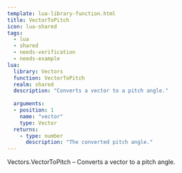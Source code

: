 ```yaml
---
template: lua-library-function.html
title: VectorToPitch
icon: lua-shared
tags:
  - lua
  - shared
  - needs-verification
  - needs-example
lua:
  library: Vectors
  function: VectorToPitch
  realm: shared
  description: "Converts a vector to a pitch angle."
  
  arguments:
  - position: 1
    name: "vector"
    type: Vector
  returns:
    - type: number
      description: "The converted pitch angle."
---
```


<div class="lua__search__keywords">
Vectors.VectorToPitch &#x2013; Converts a vector to a pitch angle.
</div>
